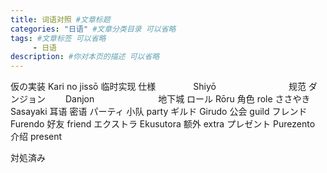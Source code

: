 ```yaml
---
title: 词语对照 #文章标题
categories: "日语" #文章分类目录 可以省略
tags: #文章标签 可以省略
     - 日语
description: #你对本页的描述 可以省略
---
```










仮の実装  		Kari no jissō 		临时实现
仕様　　　　		Shiyō　　　　　　　　		规范
ダンジョン　　		Danjon　　　　　　　		地下城
ロール     		Rōru          		角色			role
ささやき			Sasayaki			耳语 密语
パーティ								小队			party
ギルド			Girudo				公会			guild
フレンド			Furendo				好友			friend
エクストラ			Ekusutora			额外			extra
プレゼント			Purezento			介绍			present


対処済み













